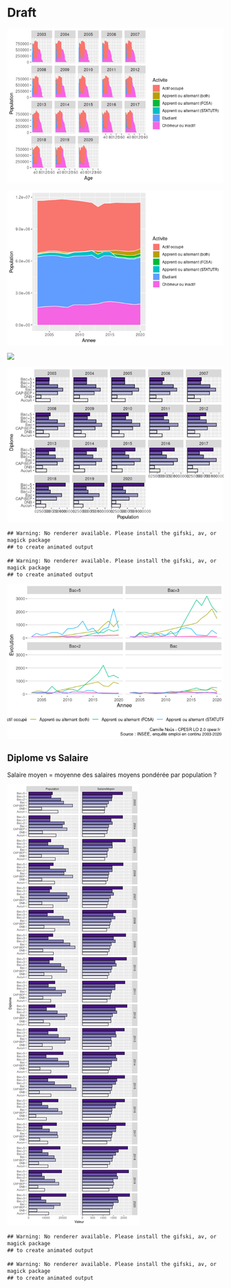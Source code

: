 Draft
================

![](draft_files/figure-gfm/activite-1.png)<!-- -->

![](draft_files/figure-gfm/activite.25-1.png)<!-- -->

![](draft_files/figure-gfm/activite.25.alternants-1.png)<!-- -->

![](draft_files/figure-gfm/diplome.25-1.png)<!-- -->

    ## Warning: No renderer available. Please install the gifski, av, or magick package
    ## to create animated output

    ## Warning: No renderer available. Please install the gifski, av, or magick package
    ## to create animated output

![](draft_files/figure-gfm/emploi.bac5-1.png)<!-- -->

## Diplome vs Salaire

Salaire moyen = moyenne des salaires moyens pondérée par population ?

![](draft_files/figure-gfm/dipl.vs.salaire-1.png)<!-- -->

    ## Warning: No renderer available. Please install the gifski, av, or magick package
    ## to create animated output

    ## Warning: No renderer available. Please install the gifski, av, or magick package
    ## to create animated output
